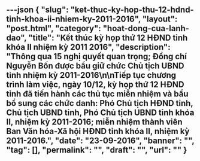 ---json
{
    "slug": "ket-thuc-ky-hop-thu-12-hdnd-tinh-khoa-ii-nhiem-ky-2011-2016",
    "layout": "post.html",
    "category": "hoat-dong-cua-lanh-dao",
    "title": "Kết thúc kỳ họp thứ 12 HĐND tỉnh khóa II nhiệm kỳ 2011 2016",
    "description": "Thông qua 15 nghị quyết quan trọng; Đồng chí Nguyễn Bốn được bầu giữ chức Chủ tịch UBND tỉnh nhiệm kỳ 2011-2016\n\nTiếp tục chương trình làm việc, ngày 10/12, kỳ họp thứ 12 HĐND tỉnh đã tiến hành các thủ tục miễn nhiệm và bầu bổ sung các chức danh: Phó Chủ tịch HĐND tỉnh, Chủ tịch UBND tỉnh, Phó Chủ tịch UBND tỉnh khóa II, nhiệm kỳ 2011-2016; miễn nhiệm thành viên Ban Văn hóa-Xã hội HĐND tỉnh khóa II, nhiệm kỳ 2011-2016.",
    "date": "23-09-2016",
    "banner": "",
    "tag": [],
    "permalink": "",
    "draft": "",
    "url": ""
}
---
